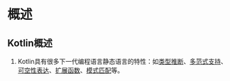 # 概述
## Kotlin概述
1. Kotlin具有很多下一代编程语言静态语言的特性：如[类型推断](https://zh.wikipedia.org/wiki/%E7%B1%BB%E5%9E%8B%E6%8E%A8%E8%AE%BA)、[多范式支持](https://www.zhihu.com/question/20428688)、[可空性表达](https://www.jianshu.com/p/a1a1a79ae4e1)、[扩展函数](https://www.kotlincn.net/docs/reference/extensions.html)、[模式匹配](https://baike.baidu.com/item/%E6%A8%A1%E5%BC%8F%E5%8C%B9%E9%85%8D)等。
